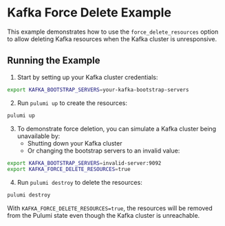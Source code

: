 # Kafka Force Delete Example

This example demonstrates how to use the `force_delete_resources` option to allow deleting Kafka resources when the Kafka cluster is unresponsive.

## Running the Example

1. Start by setting up your Kafka cluster credentials:

```bash
export KAFKA_BOOTSTRAP_SERVERS=your-kafka-bootstrap-servers
```

2. Run `pulumi up` to create the resources:

```bash
pulumi up
```

3. To demonstrate force deletion, you can simulate a Kafka cluster being unavailable by:
   - Shutting down your Kafka cluster
   - Or changing the bootstrap servers to an invalid value:

```bash
export KAFKA_BOOTSTRAP_SERVERS=invalid-server:9092
export KAFKA_FORCE_DELETE_RESOURCES=true
```

4. Run `pulumi destroy` to delete the resources:

```bash
pulumi destroy
```

With `KAFKA_FORCE_DELETE_RESOURCES=true`, the resources will be removed from the Pulumi state even though the Kafka cluster is unreachable. 